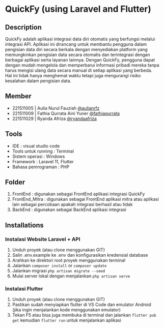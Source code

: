 # QuickFy (using Laravel and Flutter)
## Description

QuickFy adalah aplikasi integrasi data diri otomatis yang berfungsi melalui integrasi API. Aplikasi ini dirancang untuk membantu pengguna dalam pengisian data diri secara berkala dengan menyediakan platform yang memungkinkan pengisian data secara otomatis dan terintegrasi dengan berbagai aplikasi serta layanan lainnya. Dengan QuickFy, pengguna dapat dengan mudah mengelola dan memperbarui informasi pribadi mereka tanpa harus mengisi ulang data secara manual di setiap aplikasi yang berbeda. Hal ini tidak hanya menghemat waktu tetapi juga mengurangi risiko kesalahan dalam pengisian data. 

## Member

- 221511005 | Aulia  Nurul Fauziah [@aulianrfz](https://github.com/aulianrfz)
- 221511009 | Fathia Qurrata Aini Yuner [@fathiaqurrata](https://github.com/fathiaqurrata)
- 221511029 | Ryanda Afriza [@ryandaafriza](https://github.com/ryandaafriza)

## Tools

- IDE : visual studio code
- Tools untuk running : Terminal
- Sistem operasi : Windows
- Framework : Laravel 11, Flutter
- Bahasa pemrograman : PHP

## Folder
1. FrontEnd : digunakan sebagai FrontEnd aplikasi integrasi QuickFy
2. FrontEnd_Mitra : digunakan sebagai FrontEnd aplikasi mitra atau aplikasi lain sebagai percobaan apakah integrasi berhasil atau tidak
3. BackEnd : digunakan sebagai BackEnd aplikasi integrasi

## Installations 

### Instalasi Website Laravel + API
1. Unduh proyek (atau clone menggunakan GIT)
2. Salin .env.example ke .env dan konfigurasikan kredensial database
3. Arahkan ke direktori root proyek menggunakan terminal
4. Jalankan `composer install` or `composer update`
5. Jalankan migrasi `php artisan migrate --seed`
6. Mulai server lokal dengan menjalankan `php artisan serve`

### Instalasi Flutter
1. Unduh proyek (atau clone menggunakan GIT) 
2. Pastikan sudah menyiapkan flutter di VS Code dan emulator Android (jika ingin menjalankan kode menggunakan emulator)
3. Tekan F5 atau bisa juga membuka di terminal dan jalankan `flutter pub get` kemudian `flutter run` untuk menjalankan aplikasi
